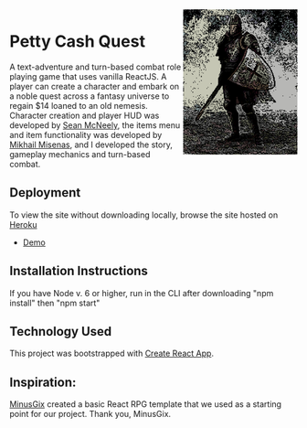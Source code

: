 <img src="/public/knight.jpg" align="right" width="200px" />

# Petty Cash Quest
A text-adventure and turn-based combat role playing game that uses vanilla ReactJS. A player can create a character and embark on a noble quest across a fantasy universe to regain $14 loaned to an old nemesis. Character creation and player HUD 
was developed by [Sean McNeely](https://github.com/sean21mcn), the items menu and item
functionality was developed by [Mikhail Misenas](https://github.com/mistermappy), and I developed the story, gameplay mechanics and turn-based combat. 

## Deployment
To view the site without downloading locally, browse the site hosted on [Heroku](https://petty-cash-quest.herokuapp.com)
* [Demo](https://s3.amazonaws.com/instafake/gifs/Petty-Cash-Quest-Google-Chrome-3_29_2018-3_43_18-AM.gif?response-content-disposition=inline&X-Amz-Security-Token=FQoDYXdzELn%2F%2F%2F%2F%2F%2F%2F%2F%2F%2FwEaDBtcZ7KoBo9d27WFdyK4A7Y4gbmf8CceokdPWCPQf3UeB%2BvrKJQCvfyWR4eF2O3wM%2BxwCT1Ks54y7nPWp16zce9OYH5j%2B6oNw1i46AwkE0tfLKIyZdECCAp1NNKCGsBZWzRhBr6G%2B1NuNm%2FCBe7fhJtQAIFsbe2yrgTu4EG6AhA5mQT%2F0fjvPbxo3BDeXCvfvruVQf%2BSTXOmTtLF%2FBSG21nZlzJXFyZYV76byTVKWopCckFkjr%2FyA00EVHuUyTKcGR09NNKdg4SwHo%2Bw8ksyvHw4FmsnpI%2F0z7mzL3nJBMHJ1NcRf%2BYsX3oojt%2BruRHVcw46yxIr7GYU520%2Fv3Sjw9A9cWqWfuQElP5Aq3tdxujAWPELO4TbxdugwH%2FzJf7ev8f%2BMqkqGpvM1lhITme6xFPrreKpVlvubRPGxO3iRkDVKLGqaitxNaqyjXFLB2SLXy5Q%2BSVe1WcIrRnlFLCDZA%2FQ%2ByrdM4BJGfOb8%2BDZAV9QraByDXneD%2FsYOnvPq1Ot73spnNz%2F95MFH8HCkTuhh2%2BaY7EyxIx%2FwWC3%2BW6AaerCHw8CTbnJqpoVjcS%2FbGW89ZwfKJOTAfvlOCfpMMXNEPiO24L3D8UNKJeo8tUF&X-Amz-Algorithm=AWS4-HMAC-SHA256&X-Amz-Date=20180329T102820Z&X-Amz-SignedHeaders=host&X-Amz-Expires=300&X-Amz-Credential=ASIAJCYKQX427YSZFG7Q%2F20180329%2Fus-east-1%2Fs3%2Faws4_request&X-Amz-Signature=a1e9af34c1a1f8e0597982e84d5ae39039ddcc04c5bc34605ae6f5edc30875d7)

## Installation Instructions
If you have Node v. 6 or higher, run in the CLI after downloading
"npm install" then "npm start"

## Technology Used
This project was bootstrapped with [Create React App](https://github.com/facebookincubator/create-react-app).

## Inspiration:
[MinusGix](https://github.com/MinusGix/react-game) created a basic React RPG template that we used as a starting point for our project. Thank you, MinusGix.
